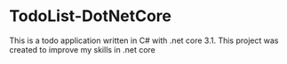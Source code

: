 # TodoList-DotNetCore
This is a todo application written in C# with .net core 3.1. This project was created to improve my skills in .net core
